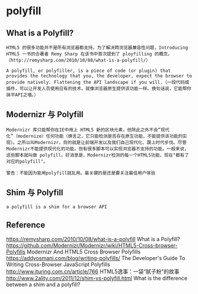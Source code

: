 # polyfill

## What is a Polyfill?

    HTML5 的很多功能并不是所有浏览器都支持。为了解决跨浏览器兼容性问题，Introducing HTML5 一书的合著者 Remy Sharp 在该书中首次提到了 ployfilling 的概念。（http://remysharp.com/2010/10/08/what-is-a-polyfill/）

    A polyfill, or polyfiller, is a piece of code (or plugin) that provides the technology that you, the developer, expect the browser to provide natively. Flattening the API landscape if you will.（一段代码或插件，可以让开发人员使用应有的技术，就像浏览器原生提供该功能一样。换句话说，它能帮你抹平API之墙。）

## Modernizr 与 Polyfill

    Modernizr 库只能帮你在IE中用上 HTML5 新的区块元素，但除此之外不会“现代化”（modernize）任何功能（换言之，它只能检测是否存在原生功能，不能提供该功能的实现）。之所以叫Modernizr，目的就是让前端开发以及我们自己现代化、跟上时代步伐。尽管Modernizr不能提供现代化的功能，但有很多脚本可以实现浏览器不支持的功能。一般来说，这些脚本就叫做 polyfill。好消息是，Modernizr检测的每一个HTML5功能，现在"都有了对应的polyfill"。

    警告：不能因为能用polyfill就乱用。最关键的是还是要关注最佳用户体验

## Shim 与 Polyfill

    a polyfill is a shim for a browser API

## Reference

https://remysharp.com/2010/10/08/what-is-a-polyfill  What is a Polyfill?
https://github.com/Modernizr/Modernizr/wiki/HTML5-Cross-browser-Polyfills  Modernizr And HTML5 Cross Browser Polyfills
https://addyosmani.com/blog/writing-polyfills/  The Developer's Guide To Writing Cross-Browser JavaScript Polyfills
http://www.ituring.com.cn/article/766  HTML5逸事：一袋“腻子粉”的故事
http://www.2ality.com/2011/12/shim-vs-polyfill.html  What is the difference between a shim and a polyfill?
